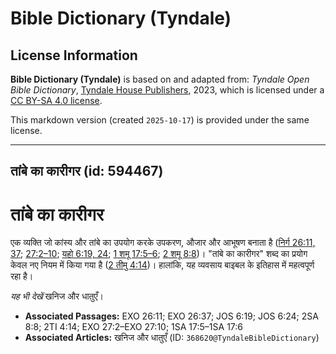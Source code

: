 # Bible Dictionary (Tyndale)

## License Information

**Bible Dictionary (Tyndale)** is based on and adapted from: _Tyndale Open Bible Dictionary_, [Tyndale House Publishers](https://tyndaleopenresources.com/), 2023, which is licensed under a [CC BY-SA 4.0 license](https://creativecommons.org/licenses/by-sa/4.0/legalcode.en).

This markdown version (created `2025-10-17`) is provided under the same license.



--------------------------------

## तांबे का कारीगर (id: 594467)

तांबे का कारीगर
===============

एक व्यक्ति जो कांस्य और तांबे का उपयोग करके उपकरण, औजार और आभूषण बनाता है ([निर्ग 26:11, 37](https://ref.ly/Exod26:11,Exod26:37); [27:2–10](https://ref.ly/Exod27:2-Exod27:10); [यहो 6:19, 24](https://ref.ly/Josh6:19,Josh6:24); [1 शमू 17:5–6](https://ref.ly/1Sam17:5-1Sam17:6); [2 शमू 8:8](https://ref.ly/2Sam8:8))। "तांबे का कारीगर" शब्द का प्रयोग केवल नए नियम में किया गया है ([2 तीमु 4:14](https://ref.ly/2Tim4:14))। हालांकि, यह व्यवसाय बाइबल के इतिहास में महत्वपूर्ण रहा है।

*यह भी देखें* खनिज और धातुएँ।

* **Associated Passages:** EXO 26:11; EXO 26:37; JOS 6:19; JOS 6:24; 2SA 8:8; 2TI 4:14; EXO 27:2–EXO 27:10; 1SA 17:5–1SA 17:6
* **Associated Articles:** खनिज और धातुएँ (ID: `368620@TyndaleBibleDictionary`)

